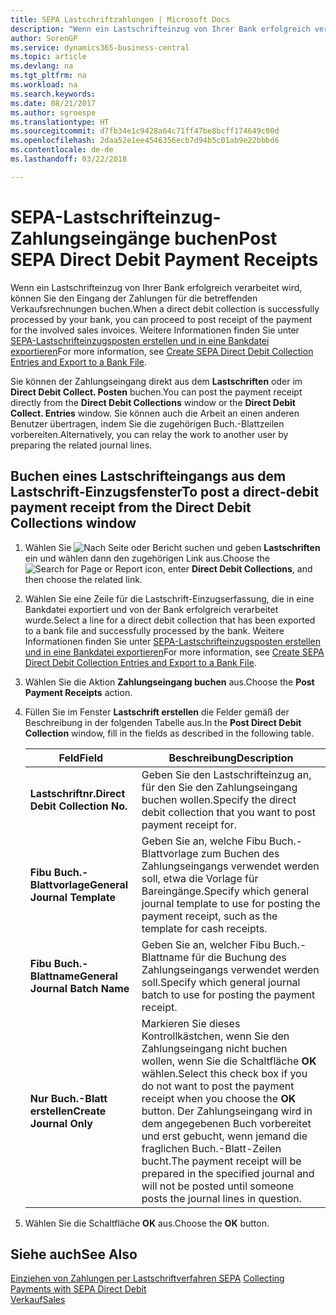 ```yaml
---
title: SEPA Lastschriftzahlungen | Microsoft Docs
description: "Wenn ein Lastschrifteinzug von Ihrer Bank erfolgreich verarbeitet wird, können Sie den Eingang der Zahlungen für die betreffenden Verkaufsrechnungen buchen."
author: SorenGP
ms.service: dynamics365-business-central
ms.topic: article
ms.devlang: na
ms.tgt_pltfrm: na
ms.workload: na
ms.search.keywords: 
ms.date: 08/21/2017
ms.author: sgroespe
ms.translationtype: HT
ms.sourcegitcommit: d7fb34e1c9428a64c71ff47be8bcff174649c00d
ms.openlocfilehash: 2daa52e1ee4546356ecb7d94b5c01ab9e22bbbd6
ms.contentlocale: de-de
ms.lasthandoff: 03/22/2018

---
```

# <a name="post-sepa-direct-debit-payment-receipts"></a><span data-ttu-id="7d2d1-103">SEPA-Lastschrifteinzug-Zahlungseingänge buchen</span><span class="sxs-lookup"><span data-stu-id="7d2d1-103">Post SEPA Direct Debit Payment Receipts</span></span>
<span data-ttu-id="7d2d1-104">Wenn ein Lastschrifteinzug von Ihrer Bank erfolgreich verarbeitet wird, können Sie den Eingang der Zahlungen für die betreffenden Verkaufsrechnungen buchen.</span><span class="sxs-lookup"><span data-stu-id="7d2d1-104">When a direct debit collection is successfully processed by your bank, you can proceed to post receipt of the payment for the involved sales invoices.</span></span> <span data-ttu-id="7d2d1-105">Weitere Informationen finden Sie unter [SEPA-Lastschrifteinzugsposten erstellen und in eine Bankdatei exportieren](finance-how-create-sepa-direct-debit-collection-entries-export-bank-file.md)</span><span class="sxs-lookup"><span data-stu-id="7d2d1-105">For more information, see [Create SEPA Direct Debit Collection Entries and Export to a Bank File](finance-how-create-sepa-direct-debit-collection-entries-export-bank-file.md).</span></span>  

<span data-ttu-id="7d2d1-106">Sie können der Zahlungseingang direkt aus dem **Lastschriften** oder im **Direct Debit Collect. Posten** buchen.</span><span class="sxs-lookup"><span data-stu-id="7d2d1-106">You can post the payment receipt directly from the **Direct Debit Collections** window or the **Direct Debit Collect. Entries** window.</span></span> <span data-ttu-id="7d2d1-107">Sie können auch die Arbeit an einen anderen Benutzer übertragen, indem Sie die zugehörigen Buch.-Blattzeilen vorbereiten.</span><span class="sxs-lookup"><span data-stu-id="7d2d1-107">Alternatively, you can relay the work to another user by preparing the related journal lines.</span></span>  

## <a name="to-post-a-direct-debit-payment-receipt-from-the-direct-debit-collections-window"></a><span data-ttu-id="7d2d1-108">Buchen eines Lastschrifteingangs aus dem Lastschrift-Einzugsfenster</span><span class="sxs-lookup"><span data-stu-id="7d2d1-108">To post a direct-debit payment receipt from the Direct Debit Collections window</span></span>  
1. <span data-ttu-id="7d2d1-109">Wählen Sie ![Nach Seite oder Bericht suchen](media/ui-search/search_small.png "Nach Seite oder Berichtsymbol suchen") und geben **Lastschriften** ein und wählen dann den zugehörigen Link aus.</span><span class="sxs-lookup"><span data-stu-id="7d2d1-109">Choose the ![Search for Page or Report](media/ui-search/search_small.png "Search for Page or Report icon") icon, enter **Direct Debit Collections**, and then choose the related link.</span></span>  
2. <span data-ttu-id="7d2d1-110">Wählen Sie eine Zeile für die Lastschrift-Einzugserfassung, die in eine Bankdatei exportiert und von der Bank erfolgreich verarbeitet wurde.</span><span class="sxs-lookup"><span data-stu-id="7d2d1-110">Select a line for a direct debit collection that has been exported to a bank file and successfully processed by the bank.</span></span> <span data-ttu-id="7d2d1-111">Weitere Informationen finden Sie unter [SEPA-Lastschrifteinzugsposten erstellen und in eine Bankdatei exportieren](finance-how-create-sepa-direct-debit-collection-entries-export-bank-file.md)</span><span class="sxs-lookup"><span data-stu-id="7d2d1-111">For more information, see [Create SEPA Direct Debit Collection Entries and Export to a Bank File](finance-how-create-sepa-direct-debit-collection-entries-export-bank-file.md).</span></span>  
3. <span data-ttu-id="7d2d1-112">Wählen Sie die Aktion **Zahlungseingang buchen** aus.</span><span class="sxs-lookup"><span data-stu-id="7d2d1-112">Choose the **Post Payment Receipts** action.</span></span>  
4. <span data-ttu-id="7d2d1-113">Füllen Sie im Fenster **Lastschrift erstellen** die Felder gemäß der Beschreibung in der folgenden Tabelle aus.</span><span class="sxs-lookup"><span data-stu-id="7d2d1-113">In the **Post Direct Debit Collection** window, fill in the fields as described in the following table.</span></span>  

    |<span data-ttu-id="7d2d1-114">Feld</span><span class="sxs-lookup"><span data-stu-id="7d2d1-114">Field</span></span>|<span data-ttu-id="7d2d1-115">Beschreibung</span><span class="sxs-lookup"><span data-stu-id="7d2d1-115">Description</span></span>|  
    |---------------------------------|---------------------------------------|  
    |<span data-ttu-id="7d2d1-116">**Lastschriftnr.**</span><span class="sxs-lookup"><span data-stu-id="7d2d1-116">**Direct Debit Collection No.**</span></span>|<span data-ttu-id="7d2d1-117">Geben Sie den Lastschrifteinzug an, für den Sie den Zahlungseingang buchen wollen.</span><span class="sxs-lookup"><span data-stu-id="7d2d1-117">Specify the direct debit collection that you want to post payment receipt for.</span></span>|  
    |<span data-ttu-id="7d2d1-118">**Fibu Buch.-Blattvorlage**</span><span class="sxs-lookup"><span data-stu-id="7d2d1-118">**General Journal Template**</span></span>|<span data-ttu-id="7d2d1-119">Geben Sie an, welche Fibu Buch.-Blattvorlage zum Buchen des Zahlungseingangs verwendet werden soll, etwa die Vorlage für Bareingänge.</span><span class="sxs-lookup"><span data-stu-id="7d2d1-119">Specify which general journal template to use for posting the payment receipt, such as the template for cash receipts.</span></span>|  
    |<span data-ttu-id="7d2d1-120">**Fibu Buch.-Blattname**</span><span class="sxs-lookup"><span data-stu-id="7d2d1-120">**General Journal Batch Name**</span></span>|<span data-ttu-id="7d2d1-121">Geben Sie an, welcher Fibu Buch.-Blattname für die Buchung des Zahlungseingangs verwendet werden soll.</span><span class="sxs-lookup"><span data-stu-id="7d2d1-121">Specify which general journal batch to use for posting the payment receipt.</span></span>|  
    |<span data-ttu-id="7d2d1-122">**Nur Buch.-Blatt erstellen**</span><span class="sxs-lookup"><span data-stu-id="7d2d1-122">**Create Journal Only**</span></span>|<span data-ttu-id="7d2d1-123">Markieren Sie dieses Kontrollkästchen, wenn Sie den Zahlungseingang nicht buchen wollen, wenn Sie die Schaltfläche **OK** wählen.</span><span class="sxs-lookup"><span data-stu-id="7d2d1-123">Select this check box if you do not want to post the payment receipt when you choose the **OK** button.</span></span> <span data-ttu-id="7d2d1-124">Der Zahlungseingang wird in dem angegebenen Buch vorbereitet und erst gebucht, wenn jemand die fraglichen Buch.-Blatt-Zeilen bucht.</span><span class="sxs-lookup"><span data-stu-id="7d2d1-124">The payment receipt will be prepared in the specified journal and will not be posted until someone posts the journal lines in question.</span></span>|  

5. <span data-ttu-id="7d2d1-125">Wählen Sie die Schaltfläche **OK** aus.</span><span class="sxs-lookup"><span data-stu-id="7d2d1-125">Choose the **OK** button.</span></span>  

## <a name="see-also"></a><span data-ttu-id="7d2d1-126">Siehe auch</span><span class="sxs-lookup"><span data-stu-id="7d2d1-126">See Also</span></span>  
 <span data-ttu-id="7d2d1-127">[Einziehen von Zahlungen per Lastschriftverfahren SEPA](finance-collect-payments-with-sepa-direct-debit.md) </span><span class="sxs-lookup"><span data-stu-id="7d2d1-127">[Collecting Payments with SEPA Direct Debit](finance-collect-payments-with-sepa-direct-debit.md) </span></span>  
 [<span data-ttu-id="7d2d1-128">Verkauf</span><span class="sxs-lookup"><span data-stu-id="7d2d1-128">Sales</span></span>](sales-manage-sales.md)

